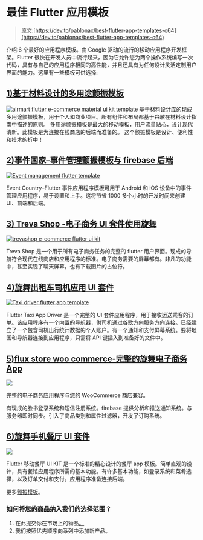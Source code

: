 # 最佳 Flutter 应用模板

> 原文:[https://dev.to/pablonax/best-flutter-app-templates-o64](https://dev.to/pablonax/best-flutter-app-templates-o64)

介绍:6 个最好的应用程序模板。由 Google 驱动的流行的移动应用程序开发框架。Flutter 很快在开发人员中流行起来，因为它允许您为两个操作系统编写一次代码，具有与自己的应用程序相同的高性能，并且还具有为任何设计灵活定制用户界面的能力。这里有一些模板可供选择:

 [](https://code.market/product/flutter-material-design-ui/?utm_source=dev&utm_medium=article&utm_campaign=best_flutter_apps) 

## [1)基于材料设计的多用途颤振模板](https://code.market/product/flutter-material-design-ui/?utm_source=dev&utm_medium=article&utm_campaign=best_flutter_apps)

[![airmart flutter e-commerce material ui kit template](../Images/a362419d09ef8b767f240321a61cf8b6.png)](https://res.cloudinary.com/practicaldev/image/fetch/s--bHP2qxcF--/c_limit%2Cf_auto%2Cfl_progressive%2Cq_auto%2Cw_880/https://code.market/wp-content/uploads/2019/12/Flutter-Material-Design-UI-%25E2%2580%2593-High-quality-Flutter-Material-UI.png)
 基于材料设计库的现成多用途颤振模板，用于个人和商业项目。所有组件和布局都基于谷歌在材料设计指南中描述的原则。
多用途颤振模板是最大的移动模板，用户流量贴心，设计现代清新。此模板是为连接在线商店的后端而准备的。
这个颤振模板是设计、便利性和技术的折中！

 [](https://code.market/product/event-country-event-management-flutter-template-with-firebase-backend/) 

## [2)事件国家–事件管理颤振模板与 firebase 后端](https://code.market/product/event-country-event-management-flutter-template-with-firebase-backend/)

[](https://code.market/product/event-country-event-management-flutter-template-with-firebase-backend/)
[![Event management flutter template](../Images/dda458b6f4fff9ba3ff2da24daec2e62.png)](https://res.cloudinary.com/practicaldev/image/fetch/s--3lX1b3_E--/c_limit%2Cf_auto%2Cfl_progressive%2Cq_auto%2Cw_880/https://code.market/wp-content/uploads/2020/01/%25D0%25A1%25D0%25BD%25D0%25B8%25D0%25BC%25D0%25BE%25D0%25BA-%25D1%258D%25D0%25BA%25D1%2580%25D0%25B0%25D0%25BD%25D0%25B0-2020-01-07-%25D0%25B2-16.08.26.png)

Event Country–Flutter 事件应用程序模板可用于 Android 和 iOS 设备中的事件管理应用程序，易于设置和上手。这将节省 1000 多个小时的开发时间来创建 UI、前端和后端。

 [](https://code.market/product/treva-shop-e-commerce-ui-kit-using-flutter/) 

## [3) Treva Shop -电子商务 UI 套件使用旋舞](https://code.market/product/treva-shop-e-commerce-ui-kit-using-flutter/)

[](https://code.market/product/treva-shop-e-commerce-ui-kit-using-flutter/)
[![trevashop e-commerce flutter ui kit](../Images/26425cfe9a22e08553a173b73bfb4635.png)](https://res.cloudinary.com/practicaldev/image/fetch/s--TXkjwogo--/c_limit%2Cf_auto%2Cfl_progressive%2Cq_auto%2Cw_880/https://code.market/wp-content/uploads/2019/08/Screen-Shot-2019-08-05-at-15.40.48.png)

Treva Shop 是一个用于所有电子商务任务的完整的 flutter 用户界面。现成的导航符合现代在线商店和应用程序的标准。电子商务需要的屏幕都有。非凡的功能中，甚至实现了聊天屏幕，也有下载图片的占位符。

 [](https://code.market/product/flutter-taxi-app-driver-ui-kit/) 

## [4)旋舞出租车司机应用 UI 套件](https://code.market/product/flutter-taxi-app-driver-ui-kit/)

[](https://code.market/product/flutter-taxi-app-driver-ui-kit/)
[![Taxi driver flutter app template](../Images/030ba32c48dcb599618e12ef0cb0ca5d.png)](https://res.cloudinary.com/practicaldev/image/fetch/s--EHsWm_pK--/c_limit%2Cf_auto%2Cfl_progressive%2Cq_auto%2Cw_880/https://code.market/wp-content/uploads/2019/08/Screen-Shot-2019-08-05-at-15.42.29.png)

Flutter Taxi App Driver 是一个完整的 UI 套件应用程序，用于接收运送乘客的订单。该应用程序有一个内置的导航器，供司机通过谷歌方向服务方向连接。已经建立了一个包含司机出行统计数据的个人账户。有一个通知和支付屏幕系统。要将地图和导航器连接到应用程序，只需将 API 键插入到准备好的文件中。

 [](https://code.market/product/fluxstore-woocommerce-flutter-e-commerce-full-app/) 

## [5)flux store woo commerce-完整的旋舞电子商务 App](https://code.market/product/fluxstore-woocommerce-flutter-e-commerce-full-app/)

[![](../Images/b8434137fac6d02092e9c78a1a6f22d6.png)](https://res.cloudinary.com/practicaldev/image/fetch/s--UGJj0-XM--/c_limit%2Cf_auto%2Cfl_progressive%2Cq_auto%2Cw_880/https://previews.customer.envatousercontent.com/files/266843409/banner.png)

完整的电子商务应用程序与您的 WooCommerce 商店兼容。

有现成的脸书登录系统和短信注册系统。firebase 提供分析和推送通知系统。与服务器即时同步。引入了商品类别和属性过滤器，开发了订购系统。

[](https://code.market/product/flutter-mobile-restaurant-ui-kit/)

## [6)旋舞手机餐厅 UI 套件](https://code.market/product/flutter-mobile-restaurant-ui-kit/)

[](https://code.market/product/flutter-mobile-restaurant-ui-kit/)
[![](../Images/97060c3d171cfd409fee0c8414d4c494.png)](https://res.cloudinary.com/practicaldev/image/fetch/s--zp6mTt1M--/c_limit%2Cf_auto%2Cfl_progressive%2Cq_auto%2Cw_880/https://previews.customer.envatousercontent.com/files/266733410/Banner.jpg)

Flutter 移动餐厅 UI KIT 是一个标准的精心设计的餐厅 app 模板。简单直观的设计，具有餐馆应用程序所需的基本功能。有许多基本功能，如登录系统和菜肴选择，以及订单交付和支付。应用程序准备连接后端。

更多[颤振模板](https://code.market/category/flutter/)。

### 如何将您的商品纳入我们的选择范围？

1.  在此提交你在市场上的物品[。](https://code.market/submit/)
2.  我们按照优先顺序向系列中添加新产品。